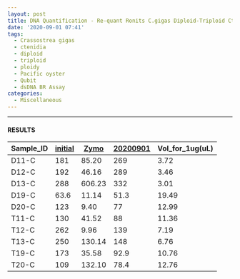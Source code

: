 ```yaml
---
layout: post
title: DNA Quantification - Re-quant Ronits C.gigas Diploid-Triploid Ctenidia gDNA Submitted to ZymoResearch
date: '2020-09-01 07:41'
tags:
  - Crassostrea gigas
  - ctenidia
  - diploid
  - triploid
  - ploidy
  - Pacific oyster
  - Qubit
  - dsDNA BR Assay
categories:
  - Miscellaneous
---
```




---

#### RESULTS


| Sample_ID | [initial](ng/uL) | [Zymo](ng/uL) | [20200901](ng/uL) | Vol_for_1ug(uL) |
|-----------|------------------|---------------|-------------------|-----------------|
| D11-C     | 181              | 85.20         | 269               | 3.72            |
| D12-C     | 192              | 46.16         | 289               | 3.46            |
| D13-C     | 288              | 606.23        | 332               | 3.01            |
| D19-C     | 63.6             | 11.14         | 51.3              | 19.49           |
| D20-C     | 123              | 9.40          | 77                | 12.99           |
| T11-C     | 130              | 41.52         | 88                | 11.36           |
| T12-C     | 262              | 9.96          | 139               | 7.19            |
| T13-C     | 250              | 130.14        | 148               | 6.76            |
| T19-C     | 173              | 35.58         | 92.9              | 10.76           |
| T20-C     | 109              | 132.10        | 78.4              | 12.76           |
